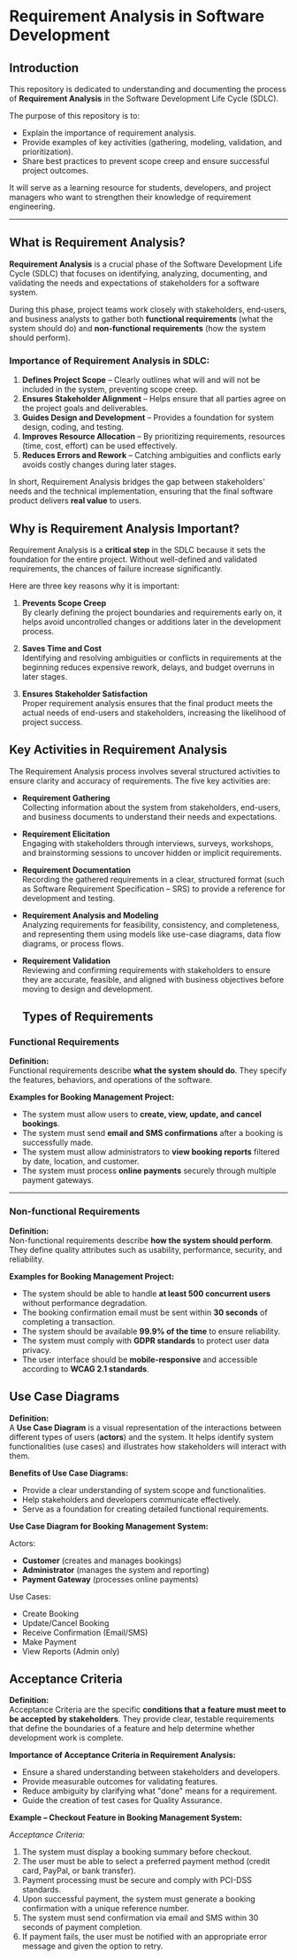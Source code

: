 # Requirement Analysis in Software Development

## Introduction
This repository is dedicated to understanding and documenting the process of **Requirement Analysis** in the Software Development Life Cycle (SDLC).  

The purpose of this repository is to:  
- Explain the importance of requirement analysis.  
- Provide examples of key activities (gathering, modeling, validation, and prioritization).  
- Share best practices to prevent scope creep and ensure successful project outcomes.  

It will serve as a learning resource for students, developers, and project managers who want to strengthen their knowledge of requirement engineering.

---

## What is Requirement Analysis?
**Requirement Analysis** is a crucial phase of the Software Development Life Cycle (SDLC) that focuses on identifying, analyzing, documenting, and validating the needs and expectations of stakeholders for a software system.  

During this phase, project teams work closely with stakeholders, end-users, and business analysts to gather both **functional requirements** (what the system should do) and **non-functional requirements** (how the system should perform).  

### Importance of Requirement Analysis in SDLC:
1. **Defines Project Scope** – Clearly outlines what will and will not be included in the system, preventing scope creep.  
2. **Ensures Stakeholder Alignment** – Helps ensure that all parties agree on the project goals and deliverables.  
3. **Guides Design and Development** – Provides a foundation for system design, coding, and testing.  
4. **Improves Resource Allocation** – By prioritizing requirements, resources (time, cost, effort) can be used effectively.  
5. **Reduces Errors and Rework** – Catching ambiguities and conflicts early avoids costly changes during later stages.  

In short, Requirement Analysis bridges the gap between stakeholders' needs and the technical implementation, ensuring that the final software product delivers **real value** to users.

## Why is Requirement Analysis Important?
Requirement Analysis is a **critical step** in the SDLC because it sets the foundation for the entire project. Without well-defined and validated requirements, the chances of failure increase significantly.  

Here are three key reasons why it is important:  

1. **Prevents Scope Creep**  
   By clearly defining the project boundaries and requirements early on, it helps avoid uncontrolled changes or additions later in the development process.  

2. **Saves Time and Cost**  
   Identifying and resolving ambiguities or conflicts in requirements at the beginning reduces expensive rework, delays, and budget overruns in later stages.  

3. **Ensures Stakeholder Satisfaction**  
   Proper requirement analysis ensures that the final product meets the actual needs of end-users and stakeholders, increasing the likelihood of project success.  

## Key Activities in Requirement Analysis
The Requirement Analysis process involves several structured activities to ensure clarity and accuracy of requirements. The five key activities are:  

- **Requirement Gathering**  
  Collecting information about the system from stakeholders, end-users, and business documents to understand their needs and expectations.  

- **Requirement Elicitation**  
  Engaging with stakeholders through interviews, surveys, workshops, and brainstorming sessions to uncover hidden or implicit requirements.  

- **Requirement Documentation**  
  Recording the gathered requirements in a clear, structured format (such as Software Requirement Specification – SRS) to provide a reference for development and testing.  

- **Requirement Analysis and Modeling**  
  Analyzing requirements for feasibility, consistency, and completeness, and representing them using models like use-case diagrams, data flow diagrams, or process flows.  

- **Requirement Validation**  
  Reviewing and confirming requirements with stakeholders to ensure they are accurate, feasible, and aligned with business objectives before moving to design and development.

  ## Types of Requirements

### Functional Requirements
**Definition:**  
Functional requirements describe **what the system should do**. They specify the features, behaviors, and operations of the software.  

**Examples for Booking Management Project:**  
- The system must allow users to **create, view, update, and cancel bookings**.  
- The system must send **email and SMS confirmations** after a booking is successfully made.  
- The system must allow administrators to **view booking reports** filtered by date, location, and customer.  
- The system must process **online payments** securely through multiple payment gateways.  

---

### Non-functional Requirements
**Definition:**  
Non-functional requirements describe **how the system should perform**. They define quality attributes such as usability, performance, security, and reliability.  

**Examples for Booking Management Project:**  
- The system should be able to handle **at least 500 concurrent users** without performance degradation.  
- The booking confirmation email must be sent within **30 seconds** of completing a transaction.  
- The system should be available **99.9% of the time** to ensure reliability.  
- The system must comply with **GDPR standards** to protect user data privacy.  
- The user interface should be **mobile-responsive** and accessible according to **WCAG 2.1 standards**.

## Use Case Diagrams

**Definition:**  
A **Use Case Diagram** is a visual representation of the interactions between different types of users (**actors**) and the system. It helps identify system functionalities (use cases) and illustrates how stakeholders will interact with them.  

**Benefits of Use Case Diagrams:**  
- Provide a clear understanding of system scope and functionalities.  
- Help stakeholders and developers communicate effectively.  
- Serve as a foundation for creating detailed functional requirements.  

**Use Case Diagram for Booking Management System:**  

Actors:  
- **Customer** (creates and manages bookings)  
- **Administrator** (manages the system and reporting)  
- **Payment Gateway** (processes online payments)  

Use Cases:  
- Create Booking  
- Update/Cancel Booking  
- Receive Confirmation (Email/SMS)  
- Make Payment  
- View Reports (Admin only)





## Acceptance Criteria

**Definition:**  
Acceptance Criteria are the specific **conditions that a feature must meet to be accepted by stakeholders**. They provide clear, testable requirements that define the boundaries of a feature and help determine whether development work is complete.  

**Importance of Acceptance Criteria in Requirement Analysis:**  
- Ensure a shared understanding between stakeholders and developers.  
- Provide measurable outcomes for validating features.  
- Reduce ambiguity by clarifying what "done" means for a requirement.  
- Guide the creation of test cases for Quality Assurance.  

**Example – Checkout Feature in Booking Management System:**  

*Acceptance Criteria:*  
1. The system must display a booking summary before checkout.  
2. The user must be able to select a preferred payment method (credit card, PayPal, or bank transfer).  
3. Payment processing must be secure and comply with PCI-DSS standards.  
4. Upon successful payment, the system must generate a booking confirmation with a unique reference number.  
5. The system must send confirmation via email and SMS within 30 seconds of payment completion.  
6. If payment fails, the user must be notified with an appropriate error message and given the option to retry.  
